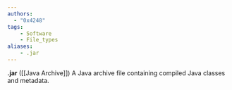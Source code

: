 ```yaml
---
authors:
  - "0x4248"
tags:
    - Software
    - File_types
aliases:
    - .jar
---
```

**.jar** ([[Java Archive]]) A Java archive file containing compiled Java classes and metadata.
